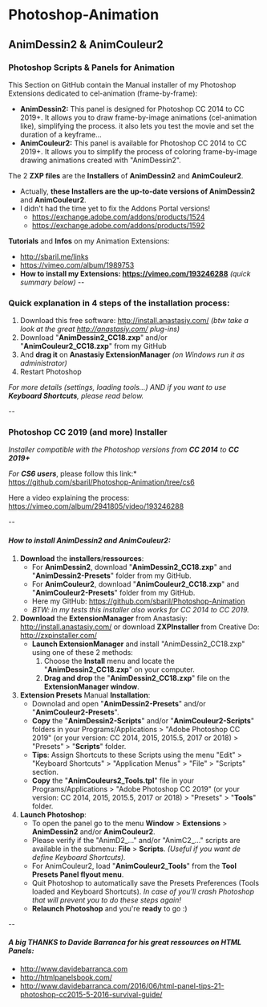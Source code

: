 # Photoshop-Animation
## AnimDessin2 & AnimCouleur2



### Photoshop Scripts & Panels for Animation
This Section on GitHub contain the Manual installer of my Photoshop Extensions dedicated to cel-animation (frame-by-frame):
* **AnimDessin2:** This panel is designed for Photoshop CC 2014 to CC 2019+. It allows you to draw frame-by-image animations (cel-animation like), simplifying the process. it also lets you test the movie and set the duration of a keyframe…
* **AnimCouleur2:** This panel is available for Photoshop CC 2014 to CC 2019+. It allows you to simplify the process of coloring frame-by-image drawing animations created with "AnimDessin2".

The 2 **ZXP files** are the **Installers** of **AnimDessin2** and **AnimCouleur2**.
* Actually, **these Installers are the up-to-date versions of AnimDessin2** and **AnimCouleur2**.
* I didn't had the time yet to fix the Addons Portal versions!
	* https://exchange.adobe.com/addons/products/1524
	* https://exchange.adobe.com/addons/products/1592

**Tutorials** and **Infos** on my Animation Extensions: 
* http://sbaril.me/links
* https://vimeo.com/album/1989753
* **How to install my Extensions: https://vimeo.com/193246288** *(quick summary below)*
--

### Quick explanation in 4 steps of the installation process:
1. Download this free software: http://install.anastasiy.com/ *(btw take a look at the great http://anastasiy.com/ plug-ins)*
2. Download "**AnimDessin2_CC18.zxp**" and/or "**AnimCouleur2_CC18.zxp**" from my GitHub
3. And **drag it** on **Anastasiy ExtensionManager** *(on Windows run it as administrator)*
4. Restart Photoshop 

*For more details (settings, loading tools…) AND if you want to use **Keyboard Shortcuts**, please read below.*

--
### Photoshop CC 2019 (and more) Installer 
*Installer compatible with the Photoshop versions from* ***CC 2014*** *to* ***CC 2019+***

*For* ***CS6 users***, please follow this link:* https://github.com/sbaril/Photoshop-Animation/tree/cs6

Here a video explaining the process: https://vimeo.com/album/2941805/video/193246288

--
#### *How to install AnimDessin2 and AnimCouleur2:*
1.  **Download** the **installers**/**ressources**:
	* For **AnimDessin2**, download "**AnimDessin2_CC18.zxp**" and "**AnimDessin2-Presets**" folder from my GitHub. 
	* For **AnimCouleur2**, download "**AnimCouleur2_CC18.zxp**" and "**AnimCouleur2-Presets**" folder from my GitHub.
	* Here my GitHub: https://github.com/sbaril/Photoshop-Animation
	* *BTW: in my tests this installer also works for CC 2014 to CC 2019.*
2.  **Download** the **ExtensionManager** from Anastasiy:
http://install.anastasiy.com/ or download **ZXPInstaller** from Creative Do: http://zxpinstaller.com/
	* **Launch ExtensionManager** and install "AnimDessin2_CC18.zxp" using one of these 2 methods:
		1. Choose the **Install** menu and locate the "**AnimDessin2_CC18.zxp**" on your computer.
		2. **Drag and drop** the "**AnimDessin2_CC18.zxp**" file on the **ExtensionManager window**.
3. **Extension Presets** Manual **Installation**:
	* Downolad and open "**AnimDessin2-Presets**" and/or "**AnimCouleur2-Presets**".
	* **Copy** the "**AnimDessin2-Scripts**" and/or "**AnimCouleur2-Scripts**" folders in your Programs/Applications > "Adobe Photoshop CC 2019" (or your version: CC 2014, 2015, 2015.5, 2017 or 2018) > "Presets" > "**Scripts**" folder.
	* **Tips**: Assign Shortcuts to these Scripts using the menu "Edit" > "Keyboard Shortcuts" > "Application Menus" > "File" > "Scripts" section.
	* **Copy** the "**AnimCouleurs2_Tools.tpl**" file in your Programs/Applications > "Adobe Photoshop CC 2019" (or your version: CC 2014, 2015, 2015.5, 2017 or 2018) > "Presets" > "**Tools**" folder.
4. **Launch Photoshop**:
	* To open the panel go to the menu **Window** > **Extensions** > **AnimDessin2** and/or **AnimCouleur2**.
	* Please verify if the "AnimD2_…" and/or "AnimC2_…" scripts are available in the submenu: **File** > **Scripts**. *(Useful if you want de define Keyboard Shortcuts).* 
	* For AnimCouleur2, load "**AnimCouleur2_Tools**" from the **Tool Presets Panel flyout menu**.
	* Quit Photoshop to automatically save the Presets Preferences (Tools loaded and Keyboard Shortcuts). *In case of you'll crash Photoshop that will prevent you to do these steps again!* 
	* **Relaunch Photoshop** and you're **ready** to go :)


--	

#### *A big THANKS to Davide Barranca for his great ressources on HTML Panels:*
* http://www.davidebarranca.com
* http://htmlpanelsbook.com/
* http://www.davidebarranca.com/2016/06/html-panel-tips-21-photoshop-cc2015-5-2016-survival-guide/
